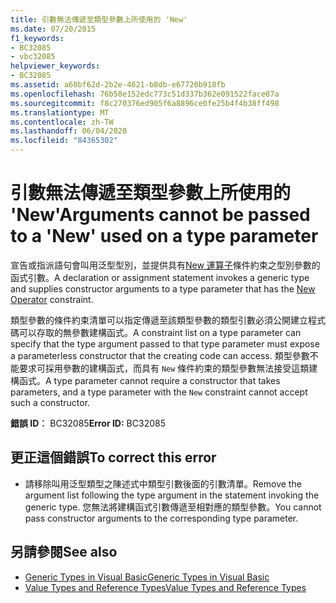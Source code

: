 ```yaml
---
title: 引數無法傳遞至類型參數上所使用的 'New'
ms.date: 07/20/2015
f1_keywords:
- BC32085
- vbc32085
helpviewer_keywords:
- BC32085
ms.assetid: a60bf62d-2b2e-4621-b8db-e67720b918fb
ms.openlocfilehash: 76b58e152edc773c51d337b362e091522face87a
ms.sourcegitcommit: f8c270376ed905f6a8896ce0fe25b4f4b38ff498
ms.translationtype: MT
ms.contentlocale: zh-TW
ms.lasthandoff: 06/04/2020
ms.locfileid: "84365302"
---
```

# <a name="arguments-cannot-be-passed-to-a-new-used-on-a-type-parameter"></a><span data-ttu-id="92434-102">引數無法傳遞至類型參數上所使用的 'New'</span><span class="sxs-lookup"><span data-stu-id="92434-102">Arguments cannot be passed to a 'New' used on a type parameter</span></span>
<span data-ttu-id="92434-103">宣告或指派語句會叫用泛型型別，並提供具有[New 運算子](../language-reference/operators/new-operator.md)條件約束之型別參數的函式引數。</span><span class="sxs-lookup"><span data-stu-id="92434-103">A declaration or assignment statement invokes a generic type and supplies constructor arguments to a type parameter that has the [New Operator](../language-reference/operators/new-operator.md) constraint.</span></span>  
  
 <span data-ttu-id="92434-104">類型參數的條件約束清單可以指定傳遞至該類型參數的類型引數必須公開建立程式碼可以存取的無參數建構函式。</span><span class="sxs-lookup"><span data-stu-id="92434-104">A constraint list on a type parameter can specify that the type argument passed to that type parameter must expose a parameterless constructor that the creating code can access.</span></span> <span data-ttu-id="92434-105">類型參數不能要求可採用參數的建構函式，而具有 `New` 條件約束的類型參數無法接受這類建構函式。</span><span class="sxs-lookup"><span data-stu-id="92434-105">A type parameter cannot require a constructor that takes parameters, and a type parameter with the `New` constraint cannot accept such a constructor.</span></span>  
  
 <span data-ttu-id="92434-106">**錯誤 ID︰** BC32085</span><span class="sxs-lookup"><span data-stu-id="92434-106">**Error ID:** BC32085</span></span>  
  
## <a name="to-correct-this-error"></a><span data-ttu-id="92434-107">更正這個錯誤</span><span class="sxs-lookup"><span data-stu-id="92434-107">To correct this error</span></span>  
  
- <span data-ttu-id="92434-108">請移除叫用泛型類型之陳述式中類型引數後面的引數清單。</span><span class="sxs-lookup"><span data-stu-id="92434-108">Remove the argument list following the type argument in the statement invoking the generic type.</span></span> <span data-ttu-id="92434-109">您無法將建構函式引數傳遞至相對應的類型參數。</span><span class="sxs-lookup"><span data-stu-id="92434-109">You cannot pass constructor arguments to the corresponding type parameter.</span></span>  
  
## <a name="see-also"></a><span data-ttu-id="92434-110">另請參閱</span><span class="sxs-lookup"><span data-stu-id="92434-110">See also</span></span>

- [<span data-ttu-id="92434-111">Generic Types in Visual Basic</span><span class="sxs-lookup"><span data-stu-id="92434-111">Generic Types in Visual Basic</span></span>](../programming-guide/language-features/data-types/generic-types.md)
- [<span data-ttu-id="92434-112">Value Types and Reference Types</span><span class="sxs-lookup"><span data-stu-id="92434-112">Value Types and Reference Types</span></span>](../programming-guide/language-features/data-types/value-types-and-reference-types.md)
